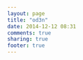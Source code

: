 ```yaml
---
layout: page
title: "od3n"
date: 2014-12-12 08:31
comments: true
sharing: true
footer: true
---
```

